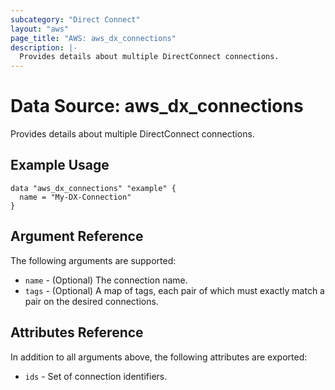 ```yaml
---
subcategory: "Direct Connect"
layout: "aws"
page_title: "AWS: aws_dx_connections"
description: |-
  Provides details about multiple DirectConnect connections.
---
```


# Data Source: aws_dx_connections

Provides details about multiple DirectConnect connections.

## Example Usage

```hcl
data "aws_dx_connections" "example" {
  name = "My-DX-Connection"
}
```

## Argument Reference

The following arguments are supported:

* `name` - (Optional) The connection name.
* `tags` - (Optional) A map of tags, each pair of which must exactly match
  a pair on the desired connections.

## Attributes Reference

In addition to all arguments above, the following attributes are exported:

* `ids` - Set of connection identifiers.

